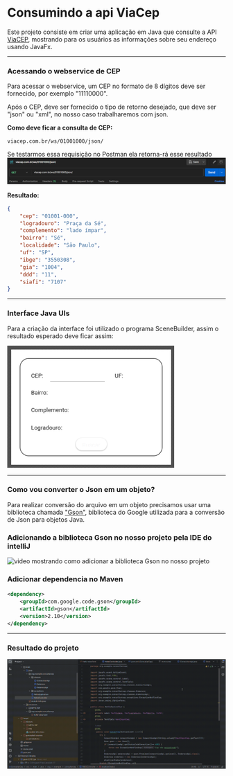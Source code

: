 # Consumindo a api ViaCep 
Este projeto consiste em criar uma aplicação em Java que consulte a API <a href="https://viacep.com.br/"> ViaCEP</a>, mostrando para os usuários as informações sobre seu endereço usando JavaFx.
<hr>

### Acessando o webservice de CEP

Para acessar o webservice, um CEP no formato de 8 dígitos deve ser fornecido, por exemplo "11110000".

Após o CEP, deve ser fornecido o tipo de retorno desejado, que deve ser "json" ou "xml", no nosso caso trabalharemos com json.

<strong>Como deve ficar a consulta de CEP:</strong>

```
viacep.com.br/ws/01001000/json/

```

Se testarmos essa requisição no Postman ela retorna-rá esse resultado
![imagem Postman Requisição](PostmanTela.png) 

<strong>Resultado:</strong>

```json
{
    "cep": "01001-000",
    "logradouro": "Praça da Sé",
    "complemento": "lado ímpar",
    "bairro": "Sé",
    "localidade": "São Paulo",
    "uf": "SP",
    "ibge": "3550308",
    "gia": "1004",
    "ddd": "11",
    "siafi": "7107"
}
```
<hr>


### Interface Java UIs

Para a criação da interface foi utilizado o programa SceneBuilder, assim o resultado esperado deve ficar assim:

![Tela SceneBuilder](telaSceneBuilder.png)

<hr>

### Como vou converter o Json em um objeto?

Para realizar conversão do arquivo em um objeto precisamos usar uma biblioteca chamada <a href="https://mvnrepository.com/artifact/com.google.code.gson/gson">"Gson"</a>, biblioteca do Google utilizada para a conversão de Json para objetos Java.

### Adicionando a biblioteca Gson no nosso projeto pela IDE do intelliJ

![video mostrando como adicionar a biblioteca Gson no nosso projeto](ConfigGson.gif)

### Adicionar dependencia no Maven

```xml
<dependency>
    <groupId>com.google.code.gson</groupId>
    <artifactId>gson</artifactId>
    <version>2.10</version>
</dependency>

```

<hr>

### Resultado do projeto

![Video do programa](resultadoConsultaCep.gif)

